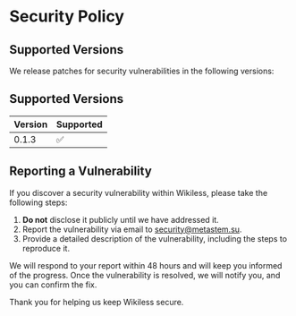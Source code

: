 # Security Policy

## Supported Versions

We release patches for security vulnerabilities in the following versions:

## Supported Versions

| Version | Supported          |
| ------- | ------------------ |
| 0.1.3   | :white_check_mark: |

## Reporting a Vulnerability

If you discover a security vulnerability within Wikiless, please take the following steps:

1. **Do not** disclose it publicly until we have addressed it.
2. Report the vulnerability via email to [security@metastem.su](mailto:security@metastem.su).
3. Provide a detailed description of the vulnerability, including the steps to reproduce it.

We will respond to your report within 48 hours and will keep you informed of the progress. Once the vulnerability is resolved, we will notify you, and you can confirm the fix.

Thank you for helping us keep Wikiless secure.
